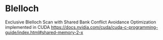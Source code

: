 # Blelloch
Exclusive Blelloch Scan with Shared Bank Conflict Avoidance Optimization implemented in CUDA
https://docs.nvidia.com/cuda/cuda-c-programming-guide/index.html#shared-memory-2-x
